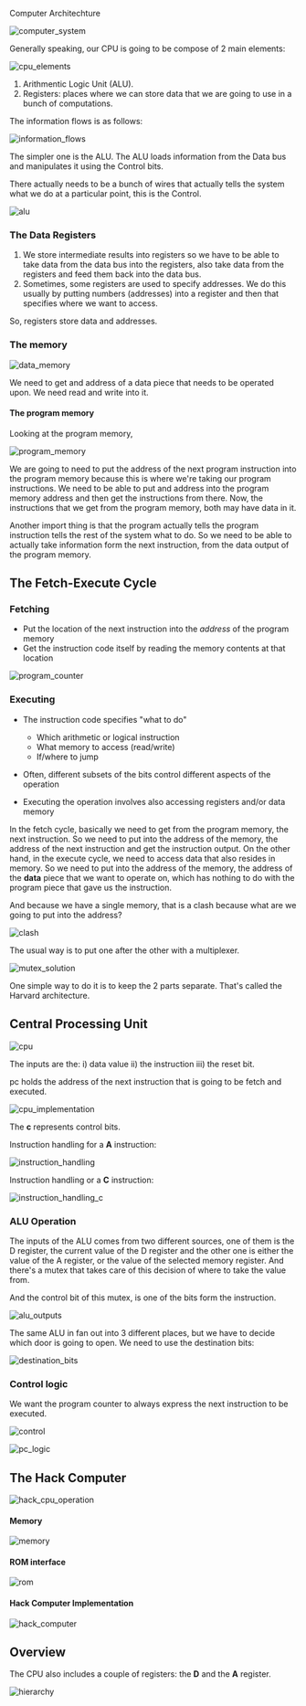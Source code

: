 Computer Architechture

![computer_system](./images/computer_system.png "opt title")



Generally speaking, our CPU is going to be compose of 2 main elements:


![cpu_elements](./images/cpu_elements.png)


1. Arithmentic Logic Unit (ALU). 
2. Registers: places where we can store data that we are going to use in a bunch of computations.


The information flows is as follows:


![information_flows](./images/information_flows.png)

The simpler one is the ALU. The ALU loads information from the Data bus and manipulates it using the Control bits.

There actually needs to be a bunch of wires that actually tells the system what we do at a particular point, this is the Control.

![alu](./images/alu.png)


### The Data Registers


1. We store intermediate results into registers so we have to be able to take data from the data bus into the registers, also take data from the registers and feed them back into the data bus.
2. Sometimes, some registers are used to specify addresses. We do this usually by putting numbers (addresses) into a register and then that specifies where we want to access. 


So, registers store data and addresses.


### The memory


![data_memory](./images/data_memory.png)

We need to get and address of a data piece that needs to be operated upon. We need read and write into it.


#### The program memory

Looking at the program memory, 


![program_memory](./images/program_memory.png)


We are going to need to put the address of the next program instruction into the program memory because this is where we're taking our program instructions. We need to be able to put and address into the program memory address and then get the instructions from there. Now, the instructions that we get from the program memory, both may have data in it. 

Another import thing is that the program actually tells the program instruction tells the rest of the system what to do. So we need to be able to actually take information form the next instruction, from the data output of the program memory.


## The Fetch-Execute Cycle


### Fetching
- Put the location of the next instruction into the *address* of the program memory
- Get the instruction code itself by reading the memory contents at that location



![program_counter](./images/program_counter.png)


### Executing

- The instruction code specifies "what to do"
  - Which arithmetic or logical instruction
  - What memory to access (read/write)
  - If/where to jump


- Often, different subsets of the bits control different aspects of the operation
- Executing the operation involves also accessing registers and/or data memory

In the fetch cycle, basically we need to get from the program memory, the next instruction. So we need to put into the address of the memory, the address of the next instruction and get the instruction output. On the other hand, in the execute cycle, we need to access data that also resides in memory. So we need to put into the address of the memory, the address of the **data** piece that we want to operate on, which has nothing to do with the program piece that gave us the instruction.

And because we have a single memory, that is a clash because what are we going to put into the address?

![clash](./images/clash.png)

The usual way is to put one after the other with a multiplexer.


![mutex_solution](./images/mutex_solution.png)



One simple way to do it is to keep the 2 parts separate. That's called the Harvard architecture.




## Central Processing Unit

![cpu](./images/cpu.png)

The inputs are the:
i) data value 
ii) the instruction 
iii) the reset bit.

pc holds the address of the next instruction that is going to be fetch and executed.

![cpu_implementation](./images/cpu_implementation.png)

The **c** represents control bits.

Instruction handling for a **A** instruction: 

![instruction_handling](./images/instruction_handling.png)


Instruction handling or a **C** instruction:


![instruction_handling_c](./images/instruction_handling_c.png)




### ALU Operation

The inputs of the ALU comes from two different sources, one of them is the D register, the current value of the D register and the other one is either the value of the A register, or the value of the selected memory register. And there's a mutex that takes care of this decision of where to take the value from.

And the control bit of this mutex, is one of the bits form the instruction.


![alu_outputs](./images/alu_outputs.png)

The same ALU in fan out into 3 different places, but we have to decide which door is going to open. We need to use the destination bits:


![destination_bits](./images/destination_bits.png)


### Control logic 


We want the program counter to always express the next instruction to be executed.


![control](./images/control.png)


![pc_logic](./images/pc_logic.png)


## The Hack Computer


![hack_cpu_operation](./images/hack_cpu_operation.png)

#### Memory

![memory](./images/memory.png)


#### ROM interface

![rom](./images/rom.png)


#### Hack Computer Implementation


![hack_computer](./images/hack_computer.png)


## Overview

The CPU also includes a couple of registers: the **D** and the **A** register.

![hierarchy](./images/hierarchy.png)



